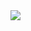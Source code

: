 <img src="https://capsule-render.vercel.app/api?type=egg&color=색상코드&height=높이&section=header&text=텍스트&fontSize=텍스트크기" />
